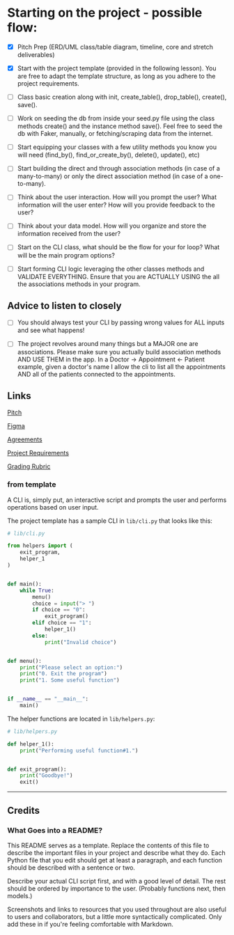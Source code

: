 # Starting on the project - possible flow:
- [x] Pitch Prep (ERD/UML class/table diagram, timeline, core and stretch deliverables)
- [x] Start with the project template (provided in the following lesson). You are free to adapt the template structure, as long as you adhere to the project requirements.
- [ ] Class basic creation along with init, create_table(), drop_table(), create(), save().
- [ ] Work on seeding the db from inside your seed.py file using the class methods create() and the instance method save(). Feel free to seed the db with Faker, manually, or fetching/scraping data from the internet.
- [ ] Start equipping your classes with a few utility methods you know you will need (find_by(), find_or_create_by(), delete(), update(), etc)
- [ ] Start building the direct and through association methods (in case of a many-to-many) or only the direct association method (in case of a one-to-many). 
- [ ] Think about the user interaction. How will you prompt the user? What information will the user enter? How will you provide feedback to the user?
- [ ] Think about your data model. How will you organize and store the information received from the user?
- [ ] Start on the CLI class, what should be the flow for your for loop? What will be the main program options?
- [ ] Start forming CLI logic leveraging the other classes methods and VALIDATE EVERYTHING. Ensure that you are ACTUALLY USING the all the associations methods in your program.


## Advice to listen to closely
- [ ] You should always test your CLI by passing wrong values for ALL inputs and see what happens!
- [ ] The project revolves around many things but a MAJOR one are associations. Please make sure you actually build association methods AND USE THEM in the app. In a Doctor -> Appointment <- Patient example, given a doctor's name I allow the cli to list all the appointments AND all of the patients connected to the appointments.



## Links
[Pitch](https://docs.google.com/document/d/1Z9TDApNsv47NTMtcne-6JzDvuNjWAy22y7ab85noH0I/edit)

[Figma](https://www.figma.com/file/fhEHaljiHTu1Ggq4MauxM9/Ticket-Triage?type=whiteboard&node-id=1-143&t=B0Ju54tsqe1MpQus-0)

[Agreements](https://docs.google.com/document/d/1dPnwGhVtD0gjsfksEX_U1fX0R6dR-xWXKnOaCmjHyZU/edit#heading=h.e33dnqfb92rb)


[Project Requirements](https://learning.flatironschool.com/courses/7237/pages/phase-3-project-cli?module_item_id=655050)

[Grading Rubric](https://learning.flatironschool.com/courses/7237/assignments/271873?module_item_id=655054)



### from template

A CLI is, simply put, an interactive script and prompts the user and performs
operations based on user input.

The project template has a sample CLI in `lib/cli.py` that looks like this:

```py
# lib/cli.py

from helpers import (
    exit_program,
    helper_1
)


def main():
    while True:
        menu()
        choice = input("> ")
        if choice == "0":
            exit_program()
        elif choice == "1":
            helper_1()
        else:
            print("Invalid choice")


def menu():
    print("Please select an option:")
    print("0. Exit the program")
    print("1. Some useful function")


if __name__ == "__main__":
    main()
```

The helper functions are located in `lib/helpers.py`:

```py
# lib/helpers.py

def helper_1():
    print("Performing useful function#1.")


def exit_program():
    print("Goodbye!")
    exit()
```
---

## Credits


### What Goes into a README?

This README serves as a template. Replace the contents of this file to describe
the important files in your project and describe what they do. Each Python file
that you edit should get at least a paragraph, and each function should be
described with a sentence or two.

Describe your actual CLI script first, and with a good level of detail. The rest
should be ordered by importance to the user. (Probably functions next, then
models.)

Screenshots and links to resources that you used throughout are also useful to
users and collaborators, but a little more syntactically complicated. Only add
these in if you're feeling comfortable with Markdown.

